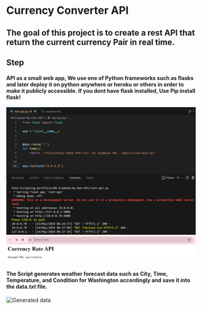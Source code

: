 #  Currency Converter API

## The goal of this project is to create a rest API that return the current currency Pair in real time.

## Step
#### API as a small web app, We use one of Python frameworks such as flasks and later deploy it on python anywhere or heroku or others in order to make it publicly accessible. If you dont have flask installed, Use Pip install flask!
![API script ](./images/scrip-api.png)
![API endpoint browser access ](./images/api-on-browser.png)

#### The Script generates weather forecast data such as City, Time, Temperature, and Condition for Washington accordingly and save it into the  data.txt file.
![Generated data ](./images/api-data.png)
